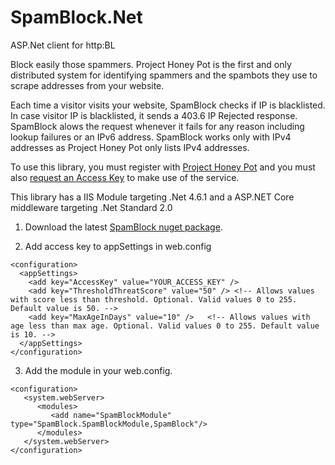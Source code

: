 # SpamBlock.Net
ASP.Net client for http:BL 

Block easily those spammers. Project Honey Pot is the first and only distributed system for identifying spammers and the spambots they use to scrape addresses from your website. 

Each time a visitor visits your website, SpamBlock checks if IP is blacklisted. In case visitor IP is blacklisted, it sends a 403.6 IP Rejected response. SpamBlock alows the request whenever it fails for any reason including lookup failures or an IPv6 address. SpamBlock works only with IPv4 addresses as Project Honey Pot only lists IPv4 addresses.

To use this library, you must register with [Project Honey Pot](https://www.projecthoneypot.org/) and you must also [request an Access Key](https://www.projecthoneypot.org/httpbl_configure.php) to make use of the service. 


This library has a IIS Module targeting .Net 4.6.1 and a ASP.NET Core middleware targeting .Net Standard 2.0


1. Download the latest [SpamBlock nuget package](https://www.nuget.org/packages/SpamBlock/).

2. Add access key to appSettings in web.config
```
<configuration>
  <appSettings>
    <add key="AccessKey" value="YOUR_ACCESS_KEY" />
    <add key="ThresholdThreatScore" value="50" /> <!-- Allows values with score less than threshold. Optional. Valid values 0 to 255. Default value is 50. -->
    <add key="MaxAgeInDays" value="10" />   <!-- Allows values with age less than max age. Optional. Valid values 0 to 255. Default value is 10. -->
  </appSettings>
</configuration>
```

3. Add the module in your web.config.

```
<configuration>
   <system.webServer>
      <modules>
         <add name="SpamBlockModule" type="SpamBlock.SpamBlockModule,SpamBlock"/>
      </modules>
   </system.webServer>
</configuration>
```


